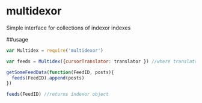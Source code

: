 # multidexor
Simple interface for collections of indexor indexes

##usage
```js
var Multidex = require('multidexor')

var feeds = Multidex({cursorTranslator: translator }) //where translator derives a useful cursor form the PostID 

getSomeFeedData(function(FeedID, posts){
  feeds(FeedID).append(posts)
})

feeds(FeedID) //returns indexor object
```
